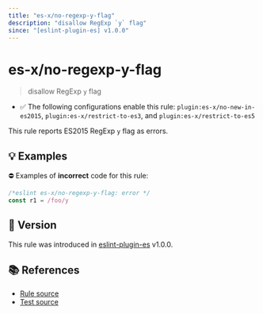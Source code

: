 ```yaml
---
title: "es-x/no-regexp-y-flag"
description: "disallow RegExp `y` flag"
since: "[eslint-plugin-es] v1.0.0"
---
```


# es-x/no-regexp-y-flag
> disallow RegExp `y` flag

- ✅ The following configurations enable this rule: `plugin:es-x/no-new-in-es2015`, `plugin:es-x/restrict-to-es3`, and `plugin:es-x/restrict-to-es5`

This rule reports ES2015 RegExp `y` flag as errors.

## 💡 Examples

⛔ Examples of **incorrect** code for this rule:

<eslint-playground type="bad">

```js
/*eslint es-x/no-regexp-y-flag: error */
const r1 = /foo/y
```

</eslint-playground>

## 🚀 Version

This rule was introduced in [eslint-plugin-es] v1.0.0.

[eslint-plugin-es]: https://github.com/mysticatea/eslint-plugin-es

## 📚 References

- [Rule source](https://github.com/ota-meshi/eslint-plugin-es-x/blob/master/lib/rules/no-regexp-y-flag.js)
- [Test source](https://github.com/ota-meshi/eslint-plugin-es-x/blob/master/tests/lib/rules/no-regexp-y-flag.js)
